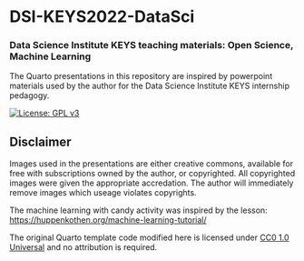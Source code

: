 # DSI-KEYS2022-DataSci
### Data Science Institute KEYS teaching materials: Open Science, Machine Learning

The Quarto presentations in this repository are inspired by powerpoint materials used by the author for the Data Science Institute KEYS internship pedagogy. 

[![License: GPL v3](https://img.shields.io/badge/License-GPLv3-blue.svg)](https://www.gnu.org/licenses/gpl-3.0)


## Disclaimer
Images used in the presentations are either creative commons, available for free with subscriptions owned by the author, or copyrighted. All copyrighted images were given the appropriate accredation. The author will immediately remove images which useage violates copyrights.

The machine learning with candy activity was inspired by the lesson: 
https://huppenkothen.org/machine-learning-tutorial/ 

The original Quarto template code modified here is licensed under [CC0 1.0 Universal](https://creativecommons.org/publicdomain/zero/1.0/) and no attribution is required. 
